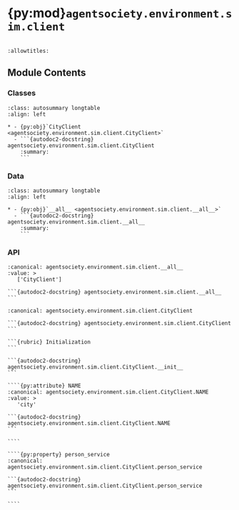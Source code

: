 # {py:mod}`agentsociety.environment.sim.client`

```{py:module} agentsociety.environment.sim.client
```

```{autodoc2-docstring} agentsociety.environment.sim.client
:allowtitles:
```

## Module Contents

### Classes

````{list-table}
:class: autosummary longtable
:align: left

* - {py:obj}`CityClient <agentsociety.environment.sim.client.CityClient>`
  - ```{autodoc2-docstring} agentsociety.environment.sim.client.CityClient
    :summary:
    ```
````

### Data

````{list-table}
:class: autosummary longtable
:align: left

* - {py:obj}`__all__ <agentsociety.environment.sim.client.__all__>`
  - ```{autodoc2-docstring} agentsociety.environment.sim.client.__all__
    :summary:
    ```
````

### API

````{py:data} __all__
:canonical: agentsociety.environment.sim.client.__all__
:value: >
   ['CityClient']

```{autodoc2-docstring} agentsociety.environment.sim.client.__all__
```

````

`````{py:class} CityClient(url: str, secure: bool = False)
:canonical: agentsociety.environment.sim.client.CityClient

```{autodoc2-docstring} agentsociety.environment.sim.client.CityClient
```

```{rubric} Initialization
```

```{autodoc2-docstring} agentsociety.environment.sim.client.CityClient.__init__
```

````{py:attribute} NAME
:canonical: agentsociety.environment.sim.client.CityClient.NAME
:value: >
   'city'

```{autodoc2-docstring} agentsociety.environment.sim.client.CityClient.NAME
```

````

````{py:property} person_service
:canonical: agentsociety.environment.sim.client.CityClient.person_service

```{autodoc2-docstring} agentsociety.environment.sim.client.CityClient.person_service
```

````

`````
